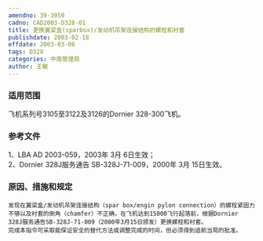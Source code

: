 ```yaml
---
amendno: 39-3950  
cadno: CAD2003-D328-01  
title: 更换翼梁盒(sparbox)/发动机吊架连接结构的螺栓和衬套  
publishdate: 2003-02-18  
effdate: 2003-03-06  
tags: D328  
categories: 中南管理局  
author: 王敏  
---
```

  
### 适用范围  
飞机系列号3105至3122及3126的Dornier 328-300飞机。  
  
<!--more-->  
### 参考文件  
1、LBA AD 2003-059，2003年 3月 6日生效；  
 2、Dornier 328J服务通告 SB-328J-71-009，2000年 3月 15日生效。  
  
### 原因、措施和规定  
    发现在翼梁盒/发动机吊架连接结构（spar box/engin pylon connection）的螺栓紧固力不够以及衬套的倒角（chamfer）不正确，在飞机达到15000飞行起落前，根据Dornier 328J服务通告SB-328J-71-009（2000年3月15日颁发）更换螺栓和衬套。  
    完成本指令可采取能保证安全的替代方法或调整完成的时间，但必须得到适航当局的批准。  
